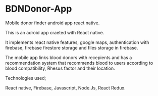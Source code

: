 # BDNDonor-App

Mobile donor finder android app react native.

This is an adroid app craeted with React native.

It implements react native features, google maps, authentication with firebase, firebase firestore storage and files storage in firebase.

The mobile app links blood donors with recepients and has a recommendation system that recommends blood to users according to blood compatibility, Rhesus factor and their location.

Technologies used;

React native, Firebase, Javascript, Node.Js, React Redux.
